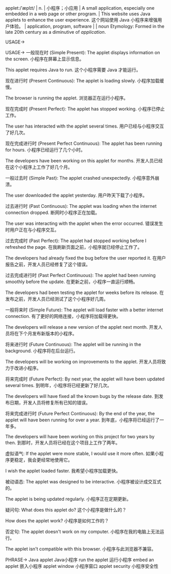 applet:/ˈæplɪt/ | n. | 小程序；小应用 | A small application, especially one embedded in a web page or other program. |  This website uses Java applets to enhance the user experience. 这个网站使用 Java 小程序来增强用户体验。 | application, program, software |  | noun
Etymology:  Formed in the late 20th century as a diminutive of *application*.

USAGE->

USAGE->
一般现在时 (Simple Present):
The applet displays information on the screen.  小程序在屏幕上显示信息。

This applet requires Java to run.  这个小程序需要 Java 才能运行。

现在进行时 (Present Continuous):
The applet is loading slowly. 小程序加载缓慢。

The browser is running the applet. 浏览器正在运行小程序。

现在完成时 (Present Perfect):
The applet has stopped working. 小程序已停止工作。

The user has interacted with the applet several times.  用户已经与小程序交互了好几次。

现在完成进行时 (Present Perfect Continuous):
The applet has been running for hours.  小程序已经运行了几个小时。

The developers have been working on this applet for months. 开发人员已经在这个小程序上工作了好几个月。

一般过去时 (Simple Past):
The applet crashed unexpectedly. 小程序意外崩溃。

The user downloaded the applet yesterday. 用户昨天下载了小程序。

过去进行时 (Past Continuous):
The applet was loading when the internet connection dropped.  断网时小程序正在加载。

The user was interacting with the applet when the error occurred.  错误发生时用户正在与小程序交互。

过去完成时 (Past Perfect):
The applet had stopped working before I refreshed the page. 在我刷新页面之前，小程序就已经停止工作了。

The developers had already fixed the bug before the user reported it. 在用户报告之前，开发人员已经修复了这个错误。

过去完成进行时 (Past Perfect Continuous):
The applet had been running smoothly before the update.  在更新之前，小程序一直运行顺畅。

The developers had been testing the applet for weeks before its release.  在发布之前，开发人员已经测试了这个小程序好几周。


一般将来时 (Simple Future):
The applet will load faster with a better internet connection.  有了更好的网络连接，小程序将加载得更快。

The developers will release a new version of the applet next month.  开发人员将在下个月发布新版本的小程序。

将来进行时 (Future Continuous):
The applet will be running in the background. 小程序将在后台运行。

The developers will be working on improvements to the applet. 开发人员将致力于改进小程序。


将来完成时 (Future Perfect):
By next year, the applet will have been updated several times. 到明年，小程序将已经更新了好几次。

The developers will have fixed all the known bugs by the release date.  到发布日期，开发人员将修复所有已知的错误。


将来完成进行时 (Future Perfect Continuous):
By the end of the year, the applet will have been running for over a year. 到年底，小程序将已经运行了一年多。

The developers will have been working on this project for two years by then. 到那时，开发人员将已经在这个项目上工作了两年。

虚拟语气:
If the applet were more stable, I would use it more often. 如果小程序更稳定，我会更经常地使用它。

I wish the applet loaded faster.  我希望小程序加载更快。

被动语态:
The applet was designed to be interactive.  小程序被设计成交互式的。

The applet is being updated regularly. 小程序正在定期更新。

疑问句:
What does this applet do?  这个小程序是做什么的？

How does the applet work?  小程序是如何工作的？

否定句:
The applet doesn't work on my computer. 小程序在我的电脑上无法运行。

The applet isn't compatible with this browser.  小程序与此浏览器不兼容。



PHRASE->
Java applet  Java小程序
run the applet  运行小程序
embed an applet  嵌入小程序
applet window 小程序窗口
applet security 小程序安全性

